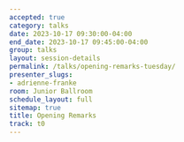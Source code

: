 ```yaml
---
accepted: true
category: talks
date: 2023-10-17 09:30:00-04:00
end_date: 2023-10-17 09:45:00-04:00
group: talks
layout: session-details
permalink: /talks/opening-remarks-tuesday/
presenter_slugs:
- adrienne-franke
room: Junior Ballroom
schedule_layout: full
sitemap: true
title: Opening Remarks
track: t0
---
```

